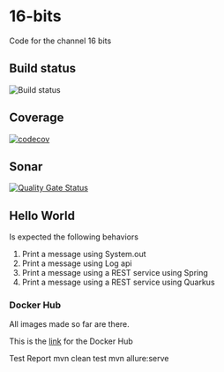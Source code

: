 # 16-bits
Code for the channel 16 bits

## Build status
![Build status](https://github.com/luizgustavocosta/16-bits/workflows/Java%20CI%20with%20Maven/badge.svg) 

## Coverage
[![codecov](https://codecov.io/gh/luizgustavocosta/16-bits/branch/main/graph/badge.svg?token=FZKU9UKRIO)](https://codecov.io/gh/luizgustavocosta/16-bits)

## Sonar
[![Quality Gate Status](https://sonarcloud.io/api/project_badges/measure?project=luizgustavocosta_16-bits&metric=alert_status)](https://sonarcloud.io/dashboard?id=luizgustavocosta_16-bits)

## Hello World
Is expected the following behaviors
1. Print a message using System.out
2. Print a message using Log api
3. Print a message using a REST service using Spring
4. Print a message using a REST service using Quarkus

### Docker Hub
All images made so far are there.

This is the [link](https://hub.docker.com/u/16bits) for the Docker Hub

Test Report
mvn clean test
mvn allure:serve
